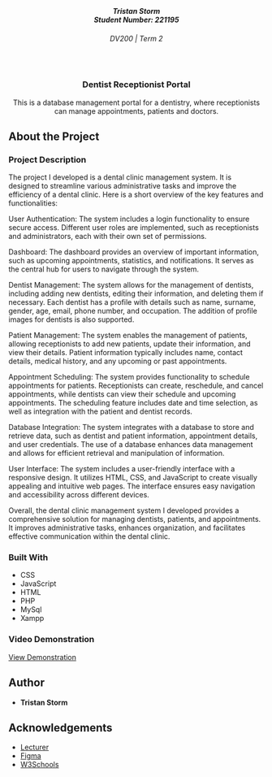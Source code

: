 <!-- Name, Number, Subject and Term -->
<h5 align="center" style="padding:0;margin:0;">Tristan Storm</h5>
<h5 align="center" style="padding:0;margin:0;">Student Number: 221195</h5>
<h6 align="center">DV200 | Term 2</h6>

</br>

<!-- Short Description -->
<h3 align="center">Dentist Receptionist Portal</h3>
<p align="center"> This is a database management portal for a dentistry, where receptionists can manage appointments, patients and doctors.
</p>

<!-- About the Project -->
## About the Project

<!--PROJECT DESCRIPTION-->
### Project Description
The project I developed is a dental clinic management system. It is designed to streamline various administrative tasks and improve the efficiency of a dental clinic. Here is a short overview of the key features and functionalities:

User Authentication: The system includes a login functionality to ensure secure access. Different user roles are implemented, such as receptionists and administrators, each with their own set of permissions.

Dashboard: The dashboard provides an overview of important information, such as upcoming appointments, statistics, and notifications. It serves as the central hub for users to navigate through the system.

Dentist Management: The system allows for the management of dentists, including adding new dentists, editing their information, and deleting them if necessary. Each dentist has a profile with details such as name, surname, gender, age, email, phone number, and occupation. The addition of profile images for dentists is also supported.

Patient Management: The system enables the management of patients, allowing receptionists to add new patients, update their information, and view their details. Patient information typically includes name, contact details, medical history, and any upcoming or past appointments.

Appointment Scheduling: The system provides functionality to schedule appointments for patients. Receptionists can create, reschedule, and cancel appointments, while dentists can view their schedule and upcoming appointments. The scheduling feature includes date and time selection, as well as integration with the patient and dentist records.

Database Integration: The system integrates with a database to store and retrieve data, such as dentist and patient information, appointment details, and user credentials. The use of a database enhances data management and allows for efficient retrieval and manipulation of information.

User Interface: The system includes a user-friendly interface with a responsive design. It utilizes HTML, CSS, and JavaScript to create visually appealing and intuitive web pages. The interface ensures easy navigation and accessibility across different devices.

Overall, the dental clinic management system I developed provides a comprehensive solution for managing dentists, patients, and appointments. It improves administrative tasks, enhances organization, and facilitates effective communication within the dental clinic.

### Built With
* CSS
* JavaScript
* HTML
* PHP
* MySql
* Xampp

<!-- VIDEO DEMONSTRATION -->
### Video Demonstration

[View Demonstration](https://drive.google.com/file/d/1bO68jwo7vZgBQRh04ekIUkr_k7EQ890X/view?usp=sharing)

<!-- AUTHORS -->
## Author
* **Tristan Storm** 

## Acknowledgements

* [Lecturer](Ïhttps://github.com/TsungaiKats)
* [Figma](https://www.figma.com/)
* [W3Schools](https://www.w3schools.com)
